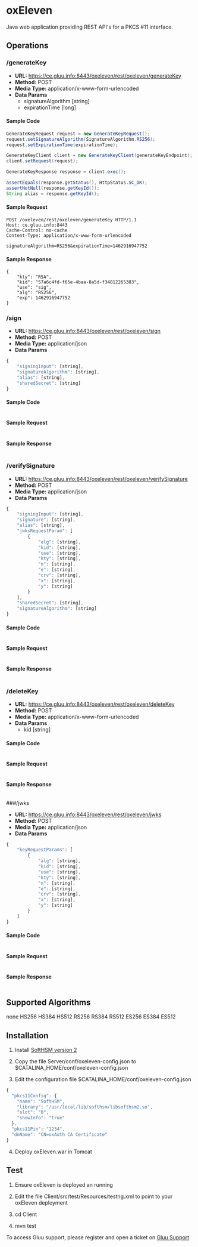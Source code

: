 # oxEleven

Java web application providing REST API's for a PKCS #11 interface.

## Operations

### /generateKey

- **URL:** https://ce.gluu.info:8443/oxeleven/rest/oxeleven/generateKey
- **Method:** POST
- **Media Type:** application/x-www-form-urlencoded
- **Data Params**
    - signatureAlgorithm [string]
    - expirationTime [long]

#### Sample Code

```java
GenerateKeyRequest request = new GenerateKeyRequest();
request.setSignatureAlgorithm(SignatureAlgorithm.RS256);
request.setExpirationTime(expirationTime);

GenerateKeyClient client = new GenerateKeyClient(generateKeyEndpoint);
client.setRequest(request);

GenerateKeyResponse response = client.exec();

assertEquals(response.getStatus(), HttpStatus.SC_OK);
assertNotNull(response.getKeyId());
String alias = response.getKeyId();
```

#### Sample Request

```
POST /oxeleven/rest/oxeleven/generateKey HTTP/1.1
Host: ce.gluu.info:8443
Cache-Control: no-cache
Content-Type: application/x-www-form-urlencoded

signatureAlgorithm=RS256&expirationTime=1462916947752
```

#### Sample Response

```
{
    "kty": "RSA",
    "kid": "57a6c4fd-f65e-4baa-8a5d-f34812265383",
    "use": "sig",
    "alg": "RS256",
    "exp": 1462916947752
}
```

### /sign

- **URL:** https://ce.gluu.info:8443/oxeleven/rest/oxeleven/sign
- **Method:** POST
- **Media Type:** application/json
- **Data Params**
```javascript
{
    "signingInput": [string], 
    "signatureAlgorithm": [string],
    "alias": [string],
    "sharedSecret": [string]
}
```

#### Sample Code

```java
```

#### Sample Request

```
```

#### Sample Response

```
```

### /verifySignature

- **URL:** https://ce.gluu.info:8443/oxeleven/rest/oxeleven/verifySignature
- **Method:** POST
- **Media Type:** application/json
- **Data Params**
```javascript
{
    "signingInput": [string],
    "signature": [string],
    "alias": [string],
    "jwksRequestParam": [
        {
            "alg": [string],
            "kid": [string],
            "use": [string],
            "kty": [string],
            "n": [string],
            "e": [string],
            "crv": [string],
            "x": [string],
            "y": [string]
        }
    ],
    "sharedSecret": [string],
    "signatureAlgorithm": [string]
}
```

#### Sample Code

```java
```

#### Sample Request

```
```

#### Sample Response

```
```

### /deleteKey

- **URL:** https://ce.gluu.info:8443/oxeleven/rest/oxeleven/deleteKey
- **Method:** POST
- **Media Type:** application/x-www-form-urlencoded
- **Data Params**
    - kid [string]

#### Sample Code

```java
```

#### Sample Request

```
```

#### Sample Response

```
```

###/jwks

- **URL:** https://ce.gluu.info:8443/oxeleven/rest/oxeleven/jwks
- **Method:** POST
- **Media Type:** application/json
- **Data Params**
```javascript
{
    "keyRequestParams": [
        {
            "alg": [string],
            "kid": [string],
            "use": [string],
            "kty": [string],
            "n": [string],
            "e": [string],
            "crv": [string],
            "x": [string],
            "y": [string]
        }
    ]
}
```

#### Sample Code

```java
```

#### Sample Request

```
```

#### Sample Response

```
```

## Supported Algorithms

none
HS256
HS384
HS512
RS256
RS384
RS512
ES256
ES384
ES512

## Installation

  1. Install [SoftHSM version 2](https://github.com/opendnssec/SoftHSMv2)

  2. Copy the file Server/conf/oxeleven-config.json to $CATALINA_HOME/conf/oxeleven-config.json

  3. Edit the configuration file $CATALINA_HOME/conf/oxeleven-config.json

  ```javascript
  {
    "pkcs11Config": {
      "name": "SoftHSM",
      "library": "/usr/local/lib/softhsm/libsofthsm2.so",
      "slot": "0",
      "showInfo": "true"
    },
    "pkcs11Pin": "1234",
    "dnName": "CN=oxAuth CA Certificate"
  }
  ```

  4. Deploy oxEleven.war in Tomcat
  
## Test

  1. Ensure oxEleven is deployed an running
  
  2. Edit the file Client/src/test/Resources/testng.xml to point to your oxEleven deployment
  
  3. cd Client
  
  4. mvn test

To access Gluu support, please register and open a ticket on [Gluu Support](http://support.gluu.org)
